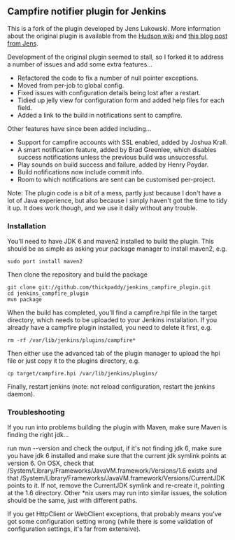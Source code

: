 ## Campfire notifier plugin for Jenkins

This is a fork of the plugin developed by Jens Lukowski. More information about
the original plugin is available from the [Hudson
wiki](http://wiki.hudson-ci.org/display/HUDSON/Campfire+Plugin) and [this blog
post from
Jens](http://schneide.wordpress.com/2009/10/26/a-campfire-plugin-for-hudson/).

Development of the original plugin seemed to stall, so I forked it to address a
number of issues and add some extra features...

* Refactored the code to fix a number of null pointer exceptions.
* Moved from per-job to global config.
* Fixed issues with configuration details being lost after a restart.
* Tidied up jelly view for configuration form and added help files for each
  field.
* Added a link to the build in notifications sent to campfire.

Other features have since been added including...

* Support for campfire accounts with SSL enabled, added by Joshua Krall.
* A smart notification feature, added by Brad Greenlee, which disables
  success notifications unless the previous build was unsuccessful.
* Play sounds on build success and failure, added by Henry Poydar.
* Build nofifications now include commit info.
* Room to which notifications are sent can be customised per-project.

Note: The plugin code is a bit of a mess, partly just because I don't have a
lot of Java experience, but also because I simply haven't got the time to tidy
it up. It does work though, and we use it daily without any trouble.

### Installation

You'll need to have JDK 6 and maven2 installed to build the plugin. This should
be as simple as asking your package manager to install maven2, e.g.

    sudo port install maven2

Then clone the repository and build the package

    git clone git://github.com/thickpaddy/jenkins_campfire_plugin.git
    cd jenkins_campfire_plugin
    mvn package

When the build has completed, you'll find a campfire.hpi file in the target
directory, which needs to be uploaded to your Jenkins installation. If you
already have a campfire plugin installed, you need to delete it first, e.g.

    rm -rf /var/lib/jenkins/plugins/campfire*

Then either use the advanced tab of the plugin manager to upload the hpi file or
just copy it to the plugins directory, e.g.

    cp target/campfire.hpi /var/lib/jenkins/plugins/

Finally, restart jenkins (note: not reload configuration, restart the jenkins
daemon).

### Troubleshooting

If you run into problems building the plugin with Maven, make sure Maven is
finding the right jdk...

run mvn --version and check the output, if it's not finding jdk 6, make sure you
have jdk 6 installed and make sure that the current jdk symlink points at
version 6.  On OSX, check that
/System/Library/Frameworks/JavaVM.framework/Versions/1.6 exists and that
/System/Library/Frameworks/JavaVM.framework/Versions/CurrentJDK points to it.
If not, remove the CurrentJDK symlink and re-create it, pointing at the 1.6
directory. Other *nix users may run into similar issues, the solution should be
the same, just with different paths.

If you get HttpClient or WebClient exceptions, that probably means you've got
some configuration setting wrong (while there is some validation of
configuration settings, it's far from extensive).

